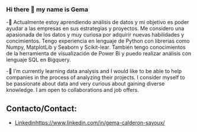 ### Hi there 👋 my name is Gema



-🌱 Actualmente estoy aprendiendo análisis de datos y mi objetivo es poder ayudar a las empresas en sus estrategias y proyectos. Me considero una apasionada de los datos y muy curiosa por adquirir nuevas habilidades y concimientos. Tengo experiencia en lenguaje de Python con librerias como Numpy, MatplotLib y Seaborn y Scikit-lear. También tengo conocimientos de la herramienta de visualización de Power Bi y puedo realizar análisis con lenguaje SQL en Bigquery.


-🌱 I’m currently learning data analysis and I would like to be able to help companies in the process of analyzing their projects. I consider myself to be passionate about data and very curious about gaining diverse knowledge. I am open to collaborations and job offers.


## Contacto/Contact:
- [Linkedin](https://www.linkedin.com/in/gema-calderon-sayoux/)https://www.linkedin.com/in/gema-calderon-sayoux/
  

  

